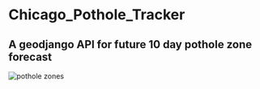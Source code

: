 # Chicago_Pothole_Tracker

## A geodjango API for future 10 day pothole zone forecast

![pothole zones](gifs/potholes_zone.gif)
